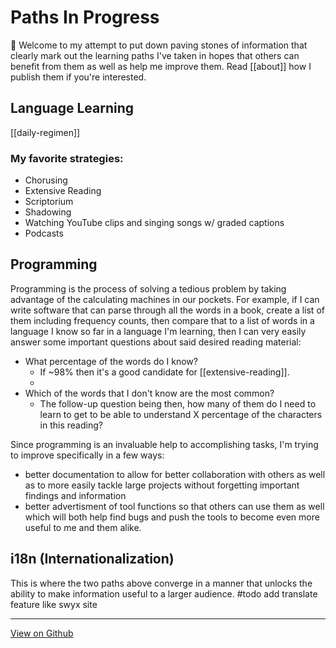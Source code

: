 # Paths In Progress

👋 Welcome to my attempt to put down paving stones of information that clearly mark out the learning paths I've taken in hopes that others can benefit from them as well as help me improve them. Read [[about]] how I publish them if you're interested.

## Language Learning

[[daily-regimen]]

### My favorite strategies:

- Chorusing
- Extensive Reading
- Scriptorium
- Shadowing
- Watching YouTube clips and singing songs w/ graded captions
- Podcasts

<!-- `youtube: https://www.youtube.com/watch?v=Oudgdh6tl00` -->

## Programming

Programming is the process of solving a tedious problem by taking advantage of the calculating machines in our pockets. For example, if I can write software that can parse through all the words in a book, create a list of them including frequency counts, then compare that to a list of words in a language I know so far in a language I'm learning, then I can very easily answer some important questions about said desired reading material:
- What percentage of the words do I know?
  - If ~98% then it's a good candidate for [[extensive-reading]].
  - 
- Which of the words that I don't know are the most common?
  - The follow-up question being then, how many of them do I need to learn to get to be able to understand X percentage of the characters in this reading?

Since programming is an invaluable help to accomplishing tasks, I'm trying to improve specifically in a few ways:
- better documentation to allow for better collaboration with others as well as to more easily tackle large projects without forgetting important findings and information
- better advertisment of tool functions so that others can use them as well which will both help find bugs and push the tools to become even more useful to me and them alike.

## i18n (Internationalization)

This is where the two paths above converge in a manner that unlocks the ability to make information useful to a larger audience.
#todo add translate feature like swyx site

---
[View on Github](https://github.com/jacobbowdoin/paving-stones/blob/master/publish/readme.md)
